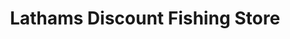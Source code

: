 ---
title: "Lathams Discount Fishing Store"
url: /great-yarmouth/lathams-discount-fishing-store/
shop: fishing
---